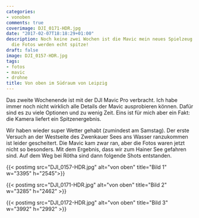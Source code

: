 ```yaml
---
categories:
- vonoben
comments: true
coverimage: DJI_0171-HDR.jpg
date: "2017-02-07T18:18:29+01:00"
description: Noch keine zwei Wochen ist die Mavic mein neues Spielzeug. Fest steht,
  die Fotos werden echt spitze!
draft: false
image: DJI_0157-HDR.jpg
tags:
- fotos
- mavic
- drohne
title: Von oben im Südraum von Leipzig
---
```


Das zweite Wochenende ist mit der DJI Mavic Pro verbracht. Ich habe immer noch nicht wirklich alle Details der Mavic ausprobieren können. Dafür sind es zu viele Optionen und zu wenig Zeit. Eins ist für mich aber ein Fakt: die Kamera liefert ein Spitzenergebnis.

Wir haben wieder super Wetter gehabt (zumindest am Samstag). Der erste Versuch an der Westseite des Zwenkauer Sees ans Wasser ranzukommen ist leider gescheitert. Die Mavic kam zwar ran, aber die Fotos waren jetzt nicht so besonders. Mit dem Ergebnis, dass wir zum Hainer See gefahren sind. Auf dem Weg bei Rötha sind dann folgende Shots entstanden.

{{< postimg src="DJI_0157-HDR.jpg" alt="von oben" title="Bild 1"  w="3395" h="2545">}}

{{< postimg src="DJI_0171-HDR.jpg" alt="von oben" title="Bild 2" w="3285" h="2462" >}}

{{< postimg src="DJI_0172-HDR.jpg" alt="von oben" title="Bild 3" w="3992" h="2992" >}}
